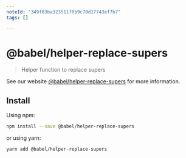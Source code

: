 ```yaml
---
noteId: "349f83ba323511f0b9c70d17743ef7b7"
tags: []

---
```


# @babel/helper-replace-supers

> Helper function to replace supers

See our website [@babel/helper-replace-supers](https://babeljs.io/docs/babel-helper-replace-supers) for more information.

## Install

Using npm:

```sh
npm install --save @babel/helper-replace-supers
```

or using yarn:

```sh
yarn add @babel/helper-replace-supers
```
